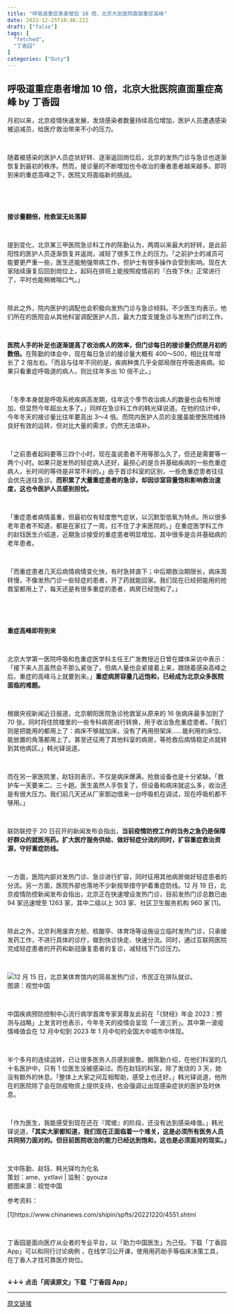 ```yaml
---
title: "呼吸道重症患者增加 10 倍，北京大批医院直面重症高峰"
date: 2022-12-25T10:46:22Z
draft: ["false"]
tags: [
  "fetched",
  "丁香园"
]
categories: ["Duty"]
---
```

呼吸道重症患者增加 10 倍，北京大批医院直面重症高峰 by 丁香园
------
<div><p><span>月初以来，北京疫情快速发展，发烧感染者数量持续高位增加，医护人员遭遇感染被迫减员，给医疗救治带来不小的压力。<br></span></p><p><br></p><p><span><span>随着被感染的医护人员症状好转、逐渐返回岗位后，</span>北京的发热门诊与急诊也逐渐恢复到最初的秩序。然而，接诊量的不断增加也令收治的重者患者越来越多。即将到来的重症高峰之下，医院又将面临新的挑战。</span></p><p><br></p><p><br></p><p><strong><span>接诊量翻倍，抢救室无处落脚</span></strong><span></span></p><p><br></p><p><span>提到变化，北京某三甲医院急诊科工作的陈勤认为，两周以来最大的好转，是此前阳性的医护人员逐渐恢复并返岗，减轻了很多工作上的压力。「之前护士的减员可能要更严重一些，医生还能勉强带病工作，但护士有很多操作会受到影响。现在大家陆续康复后回到岗位上，起码在排班上能按照疫情前的『白夜下休』正常进行了，平时也能稍微喘口气。」</span></p><p><br></p><p><span>除此之外，院内医护的调配也会积极向发热门诊与急诊倾斜。不少医生均表示，他们所在的医院会从其他科室调配医护人员，最大力度支援急诊与发热门诊的工作。</span></p><p><br></p><p><strong><span>医院人手的补足也逐渐提高了收治病人的效率，但门诊每日的接诊量仍然是月初的数倍。</span></strong><span>在陈勤的体会中，现在每日急诊的接诊量大概有 400～500，相比往年增长了 2 倍左右。</span><span>「而且与往年不同的是，疾病种类几乎全部局限在呼吸道疾病。</span><span>如果只看重症呼吸道的病人，则比往年多出 10 倍不止。</span><span>」</span><span></span></p><p><br></p><p><span>「冬季本身就是呼吸系统疾病高发期，往年这个季节收治病人的数量也会有所增加，但显然今年超出太多了。」同样在急诊科工作的韩光铎说道。在他的估计中，今年冬天的接诊量比往年要高出 3～4 倍。而院内医护人员的支援虽能使医院维持良好有效的运转，但对比大量的需求，仍然无法填补。</span></p><p><br></p><p><span>「之前患者起码要等三四个小时，现在虽说患者不用等那么久了，但还是需要等一两个小时。如果只是发热的轻症病人还好，最担心的是合并基础疾病的一些危重症病人，长时间的等待是非常不利的。」由于首诊科室的区别，一些危重症患者往往会优先送往急诊。</span><strong><span>而积累了大量重症患者的急诊，却因诊室容量饱和影响救治速度，这也令医护人员感到担忧。</span></strong></p><p><br></p><p><span>「重症患者病情虽重，但最初仅有轻度憋气症状，以沉默型低氧为特点。所以很多老年患者不知道，都是在家扛了一周，扛不住了才来医院的。」在重症医学科工作的赵钰医生介绍道，近期急诊接受的重症患者明显增加，其中很多是合并基础病的老年患者。</span></p><p><span><br></span></p><p><span>「而重症患者几天后病情病情变化快，有时急转直下；</span><span>中后期救治期限长，</span><span>病床周转慢，不像发热门诊一些轻症的患者，开了药就能回家。我们现在已经把能用的抢救室都用上了，每天还是有很多重症的患者，病房已经饱和了。</span><span>」</span></p><p><span></span></p><p><br></p><p><br></p><p><strong><span>重症高峰即将到来</span></strong></p><p><br></p><p><span>北京大学第一医院呼吸和危重症医学科主任王广发教授近日曾在媒体采访中表示：「接下来人员虽然会不那么紧张了，但病人量也会紧接着上来，跟随着感染高峰之后，重症的高峰马上就要到来。」</span><strong><span>重症病房容量几近饱和，已经成为北京众多医院面临的难题。</span></strong></p><p><br></p><p><span>根据央视新闻近日报道，北京朝阳医院急诊抢救室从原来的 16 张病床最多加到了 70 张，同时将住院楼里的一些专科病房进行转换，用于收治急危重症患者。「我们则是把能用的都用上了：病床不够就加床，没有了再用担架床……能利用的床位、能放置的角落都用上了。甚至还征用了其他科室的病房，等抢救后病情稳定点就转到其他病区。」韩光铎说道。</span></p><p><br></p><p><span>而在另一家医院里，赵钰则表示，不仅是病床爆满，抢救设备也是十分紧缺。「救护车一天要来二、三十趟。医生虽然人手恢复了，但设备和病床就这么多，收治还是有很大压力。我们前几天还从厂家那边借来一台呼吸机在调试，现在呼吸机都不够用。」</span></p><p><br></p><p><span>联防联控于 20 日召开的新闻发布会指出，</span><strong><span>当前疫情防控工作的当务之急仍是保障好群众的就医用药。扩大医疗服务供给、做好轻症分流的同时，扩容重症救治资源，守好重症防线。</span></strong></p><p><br></p><p><span>一方面，医院内部对发热门诊、急诊进行扩容，同时征用其他病房做好轻症患者的分流。另一方面，医院外部也落地不少新规举措守护着重症防线。12 月 19 日，北京疫情防控新闻发布会指出，北京正在快速增设发热门诊，目前发热门诊总数已由 94 家迅速增至 1263 家，其中二级以上 303 家、社区卫生服务机构 960 家</span><span> [1]</span><span>。</span></p><p><br></p><p><span>除此之外，北京利用废弃方舱、核酸亭、体育场等设施设立临时发热门诊，只承接发药工作，不进行具体的诊疗，做到快诊快走、快速分流。同时，通过互联网医院完成轻症患者的开药和新冠康复患者的复诊，减轻线下门诊压力。</span></p><p><br></p><section><img data-backh="385" data-backw="578" data-ratio="0.66640625" data-s="300,640" data-src="https://mmbiz.qpic.cn/mmbiz_jpg/NzKkzoeG5s2QUibZXYU8WXRic3DtI7iaU1RMu9Rz6JOe3y7uTqkh5mticy7EYQS0FGOiaHWE11gJuxTIAbR16UUmeAg/640?wx_fmt=jpeg" data-type="jpeg" data-w="1280" src="https://mmbiz.qpic.cn/mmbiz_jpg/NzKkzoeG5s2QUibZXYU8WXRic3DtI7iaU1RMu9Rz6JOe3y7uTqkh5mticy7EYQS0FGOiaHWE11gJuxTIAbR16UUmeAg/640?wx_fmt=jpeg"><span>12 月 15 日，北京某体育馆内的简易发</span><span>热门</span><span>诊，市民正在排队就诊</span><span>。</span></section><section><span>图源：</span><span>视觉中国</span></section><p><br></p><p><span>中国疾病预防控制中心流行病学首席专家吴尊友此前在「《财经》年会 2023：预测与战略」上发言时也表示，今年冬天的疫情会呈现「一波三折」。其中第一波疫情峰值会在 12 月中旬到 2023 年 1 月中旬的全国大中城市中体现。</span></p><p><br></p><p><span>半个多月的连续运转，已让很多医务人员感到疲惫。据陈勤介绍，在他们科室的几十名医护中，只有 1 位医生没被感染过。而在赵钰的科室，除了发烧的 3 天，她没有额外的休息。「整体上大家之间互相帮助，感受上也还好。」韩光铎说道，他所在的医院除了会在防疫物资上提供支持，也会强调让出现感染症状的医护及时休息。</span></p><p><br></p><p><span>「作为医生，我能感受到现在还在『爬坡』的阶段，还没有达到感染峰值。」韩光铎说道，</span><span><strong>「其实大家都知道，我们现在正面临着一个难关，这是必须所有医务人员共同努力面对的。但目前医院收治的能力已经达到饱和，这也是必须面对的现实。」</strong></span></p><p><br></p><section><span>文中陈勤、赵钰、韩光铎均为化名</span></section><section><span>策划：ame、<span>yxtlavi</span> | 监制：gyouza<br></span></section><section><span>题图来源：视觉中国</span></section><p><span>参考资料：</span></p><p><span>[1]https://www.chinanews.com/shipin/spfts/20221220/4551.shtml</span></p><section><span><br></span></section><p><span>丁香园是面向医疗从业者的专业平台，以「助力中国医生」为己任。下载「丁香园 App」可以和同行讨论病例 ，在线学习公开课，使用用药助手等临床决策工具，在丁香人才找可靠医疗岗位。</span></p><section><br></section><section><span><strong mp-original-font-size="15" mp-original-line-height="30">↓↓↓ 点击「阅读原文」下载「丁香园 App」</strong></span></section><p><mp-style-type data-value="3"></mp-style-type></p></div>  
<hr>
<a href="https://mp.weixin.qq.com/s/Xw0BNPtTXTLOcrvIW4U2fA",target="_blank" rel="noopener noreferrer">原文链接</a>
